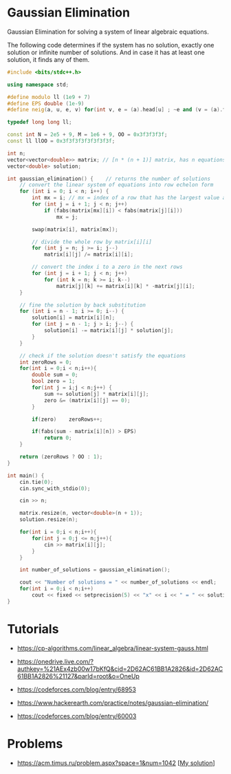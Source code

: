 # Gaussian Elimination

Gaussian Elimination for solving a system of linear algebraic equations.

The following code determines if the system has no solution, exactly one solution or infinite number of solutions. And in case it has at least one solution, it finds any of them.

```cpp
#include <bits/stdc++.h>

using namespace std;

#define modulo ll (1e9 + 7)
#define EPS double (1e-9)
#define neig(a, u, e, v) for(int v, e = (a).head[u] ; ~e and (v = (a).to[e], 1) ; e = (a).nxt[e])

typedef long long ll;

const int N = 2e5 + 9, M = 1e6 + 9, OO = 0x3f3f3f3f;
const ll llOO = 0x3f3f3f3f3f3f3f3f;

int n;
vector<vector<double>> matrix; // [n * (n + 1)] matrix, has n equations (rows), each equation has n coefficients (LHS) and the constant (RHS) (columns)
vector<double> solution;

int gaussian_elimination() {    // returns the number of solutions
    // convert the linear system of equations into row echelon form
    for (int i = 0; i < n; i++) {
        int mx = i; // mx = index of a row that has the largest value at index i (looking for a non-zero)
        for (int j = i + 1; j < n; j++)
            if (fabs(matrix[mx][i]) < fabs(matrix[j][i]))
                mx = j;

        swap(matrix[i], matrix[mx]);

        // divide the whole row by matrix[i][i]
        for (int j = n; j >= i; j--)
            matrix[i][j] /= matrix[i][i];

        // convert the index i to a zero in the next rows
        for (int j = i + 1; j < n; j++)
            for (int k = n; k >= i; k--)
                matrix[j][k] += matrix[i][k] * -matrix[j][i];
    }

    // fine the solution by back substitution
    for (int i = n - 1; i >= 0; i--) {
        solution[i] = matrix[i][n];
        for (int j = n - 1; j > i; j--) {
            solution[i] -= matrix[i][j] * solution[j];
        }
    }

    // check if the solution doesn't satisfy the equations
    int zeroRows = 0;
    for(int i = 0;i < n;i++){
        double sum = 0;
        bool zero = 1;
        for(int j = i;j < n;j++) {
            sum += solution[j] * matrix[i][j];
            zero &= (matrix[i][j] == 0);
        }

        if(zero)    zeroRows++;

        if(fabs(sum - matrix[i][n]) > EPS)
            return 0;
    }

    return (zeroRows ? OO : 1);
}

int main() {
    cin.tie(0);
    cin.sync_with_stdio(0);

    cin >> n;

    matrix.resize(n, vector<double>(n + 1));
    solution.resize(n);

    for(int i = 0;i < n;i++){
        for(int j = 0;j <= n;j++){
            cin >> matrix[i][j];
        }
    }

    int number_of_solutions = gaussian_elimination();

    cout << "Number of solutions = " << number_of_solutions << endl;
    for(int i = 0;i < n;i++)
        cout << fixed << setprecision(5) << "x" << i << " = " << solution[i] << endl;
}
```


# Tutorials

- https://cp-algorithms.com/linear_algebra/linear-system-gauss.html

- https://onedrive.live.com/?authkey=%21AEx4zb00w17bKfQ&cid=2D62AC61BB1A2826&id=2D62AC61BB1A2826%21127&parId=root&o=OneUp

- https://codeforces.com/blog/entry/68953

- https://www.hackerearth.com/practice/notes/gaussian-elimination/

- https://codeforces.com/blog/entry/60003

# Problems

- https://acm.timus.ru/problem.aspx?space=1&num=1042 [[My solution](https://ideone.com/dKnUEp)]
